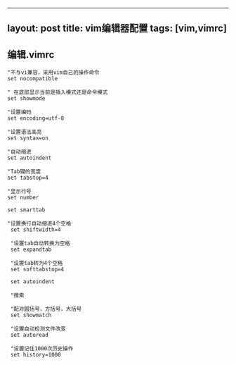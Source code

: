 
---
layout: post
title: vim编辑器配置 
tags: [vim,vimrc]
---

## 编辑.vimrc

    "不与vi兼容，采用vim自己的操作命令
    set nocompatible

<!-- more -->

    " 在底部显示当前是插入模式还是命令模式
    set showmode

    "设置编码
    set encoding=utf-8

    "设置语法高亮
    set syntax=on

    "自动缩进
    set autoindent

    "Tab键的宽度
    set tabstop=4

    "显示行号
    set number

    set smarttab

    "设置换行自动缩进4个空格
     set shiftwidth=4
    
     "设置tab自动转换为空格
     set expandtab
    
     "设置tab转为4个空格
     set softtabstop=4
    
     set autoindent
    
     "搜索
    
     "配对圆括号，方括号，大括号
     set showmatch
    
     "设置自动检测文件改变
     set autoread
    
     "设置记住1000次历史操作
     set history=1000

